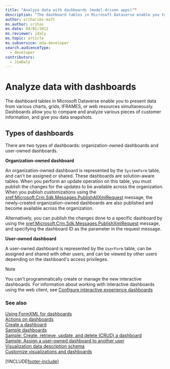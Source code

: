 ```yaml
---
title: "Analyze data with dashboards (model-driven apps)""
description: "The dashboard tables in Microsoft Dataverse enable you to present data from various charts, grids, IFRAMES, or web resources simultaneously. Dashboards allow you to compare and analyze various pieces of customer information, and give you data snapshots.""
author: sriharibs-msft
ms.author: srihas
ms.date: 04/01/2022
ms.reviewer: jdaly
ms.topic: article
ms.subservice: mda-developer
search.audienceType:
  - developer
contributors:
  - JimDaly
---
```


# Analyze data with dashboards

The dashboard tables in Microsoft Dataverse enable you to present data from various charts, grids, IFRAMES, or web resources simultaneously. Dashboards allow you to compare and analyze various pieces of customer information, and give you data snapshots.

## Types of dashboards

There are two types of dashboards: organization-owned dashboards and user-owned dashboards.

**Organization-owned dashboard**

An organization-owned dashboard is represented by the `SystemForm` table, and can't be assigned or shared. These dashboards are solution-aware tables. When you perform an update operation on this table, you must publish the changes for the updates to be available across the organization. When you publish customizations using the <xref:Microsoft.Crm.Sdk.Messages.PublishAllXmlRequest> message, the newly-created organization-owned dashboards are also published and become available across the organization.

Alternatively, you can publish the changes done to a specific dashboard by using the <xref:Microsoft.Crm.Sdk.Messages.PublishXmlRequest> message, and specifying the dashboard ID as the parameter in the request message.

**User-owned dashboard**

A user-owned dashboard is represented by the `UserForm` table, can be assigned and shared with other users, and can be viewed by other users depending on the dashboard's access privileges.

> [!NOTE]
> You can't programmatically create or manage the new interactive dashboards.
> For information about working with interactive dashboards using the web client, see [Configure interactive experience dashboards](../../maker/model-driven-apps/configure-interactive-experience-dashboards.md)

### See also

[Using FormXML for dashboards](understand-dashboards-dashboard-components-formxml.md)  
 [Actions on dashboards](actions-dashboards.md)  
 [Create a dashboard](create-dashboard.md)  
 [Sample dashboards](sample-dashboards.md)  
 [Sample: Create, retrieve, update, and delete (CRUD) a dashboard](https://github.com/microsoft/PowerApps-Samples/tree/master/dataverse/orgsvc/C%23/CRUDOperationsDashboard)  
 [Sample: Assign a user-owned dashboard to another user](https://github.com/microsoft/PowerApps-Samples/tree/master/dataverse/orgsvc/C%23/AssignUserOwnedDashboardToAnother)  
 [Visualization data description schema](visualization-data-description-schema.md)  
 [Customize visualizations and dashboards](customize-visualizations-dashboards.md)

[!INCLUDE[footer-include](../../includes/footer-banner.md)]
